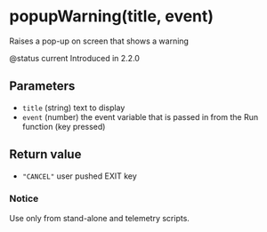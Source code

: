 # popupWarning\(title, event\)

Raises a pop-up on screen that shows a warning

@status current Introduced in 2.2.0

## Parameters

* `title` \(string\) text to display
* `event` \(number\) the event variable that is passed in from the Run function \(key pressed\)

## Return value

* `"CANCEL"` user pushed EXIT key

### Notice

Use only from stand-alone and telemetry scripts.

